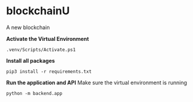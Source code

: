 # blockchainU
A new blockchain 

**Activate the Virtual Environment**
```
.venv/Scripts/Activate.ps1

```
**Install all packages**
```
pip3 install -r requirements.txt
```

**Run the application and API**
Make sure the virtual environment is running
```
python -m backend.app
```
 

